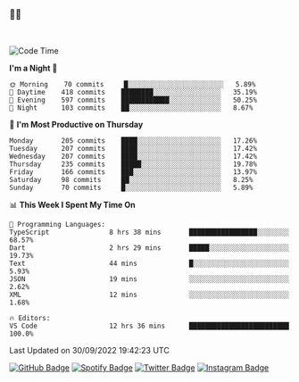 ### 🤙🍺

<!-- <a href="https://github-readme-stats.vercel.app/api?username=hzak2xx&count_private=true&show_icons=true&theme=dracula">
  <img align="center" src="https://github-readme-stats.vercel.app/api?username=hzak2xx&count_private=true&show_icons=true&theme=dracula" />
</a>
</br> -->
</br>

<!--START_SECTION:waka-->
![Code Time](http://img.shields.io/badge/Code%20Time-1%2C898%20hrs%2037%20mins-blue)

**I'm a Night 🦉** 

```text
🌞 Morning    70 commits     █░░░░░░░░░░░░░░░░░░░░░░░░   5.89% 
🌆 Daytime    418 commits    ████████░░░░░░░░░░░░░░░░░   35.19% 
🌃 Evening    597 commits    ████████████░░░░░░░░░░░░░   50.25% 
🌙 Night      103 commits    ██░░░░░░░░░░░░░░░░░░░░░░░   8.67%

```
📅 **I'm Most Productive on Thursday** 

```text
Monday       205 commits    ████░░░░░░░░░░░░░░░░░░░░░   17.26% 
Tuesday      207 commits    ████░░░░░░░░░░░░░░░░░░░░░   17.42% 
Wednesday    207 commits    ████░░░░░░░░░░░░░░░░░░░░░   17.42% 
Thursday     235 commits    █████░░░░░░░░░░░░░░░░░░░░   19.78% 
Friday       166 commits    ███░░░░░░░░░░░░░░░░░░░░░░   13.97% 
Saturday     98 commits     ██░░░░░░░░░░░░░░░░░░░░░░░   8.25% 
Sunday       70 commits     █░░░░░░░░░░░░░░░░░░░░░░░░   5.89%

```


📊 **This Week I Spent My Time On** 

```text
💬 Programming Languages: 
TypeScript               8 hrs 38 mins       █████████████████░░░░░░░░   68.57% 
Dart                     2 hrs 29 mins       █████░░░░░░░░░░░░░░░░░░░░   19.73% 
Text                     44 mins             █░░░░░░░░░░░░░░░░░░░░░░░░   5.93% 
JSON                     19 mins             ░░░░░░░░░░░░░░░░░░░░░░░░░   2.62% 
XML                      12 mins             ░░░░░░░░░░░░░░░░░░░░░░░░░   1.68%

🔥 Editors: 
VS Code                  12 hrs 36 mins      █████████████████████████   100.0%

```


 Last Updated on 30/09/2022 19:42:23 UTC
<!--END_SECTION:waka-->

[![GitHub Badge](https://img.shields.io/badge/GitHub-100000?style=for-the-badge&logo=github&logoColor=white)](https://github.com/hzak2xx)
[![Spotify Badge](https://img.shields.io/badge/Spotify-1ED760?&style=for-the-badge&logo=spotify&logoColor=white)](https://open.spotify.com/user/uf90s6sbbh75a1mt44clkhkvf)
[![Twitter Badge](https://img.shields.io/badge/Twitter-1DA1F2?style=for-the-badge&logo=twitter&logoColor=white)](https://twitter.com/hzak2xx)
[![Instagram Badge](https://img.shields.io/badge/Instagram-E4405F?style=for-the-badge&logo=instagram&logoColor=white)](https://www.instagram.com/hzak2xx/)
